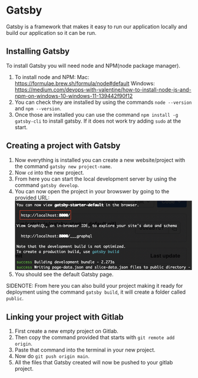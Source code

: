 # Gatsby
Gatsby is a framework that makes it easy to run our application locally and build our application so it can be run.

## Installing Gatsby
To install Gatsby you will need node and NPM(node package manager).

1) To install node and NPM:
Mac: https://formulae.brew.sh/formula/node#default
Windows: https://medium.com/devops-with-valentine/how-to-install-node-js-and-npm-on-windows-10-windows-11-139442f90f12
2) You can check they are installed by using the commands `node --version` and `npm --version`.
3) Once those are installed you can use the command `npm install -g gatsby-cli` to install gatsby. If it does not work try adding `sudo` at the start.

## Creating a project with Gatsby
1) Now everything is installed you can create a new website/project with the command `gatsby new project-name`.
2) Now `cd` into the new project.
3) From here you can start the local development server by using the command `gatsby develop`.
4) You can now open the project in your browswer by going to the provided URL:<br>
   ![Gatsby URL](../../../readme-images/gatsby-url.png)
5) You should see the default Gatsby page.

SIDENOTE: From here you can also build your project making it ready for deployment using the command `gatsby build`, it will create a folder called `public`.

## Linking your project with Gitlab
1) First create a new empty project on Gitlab.
2) Then copy the command provided that starts with `git remote add origin`.
3) Paste that command into the terminal in your new project.
4) Now do `git push origin main`.
5) All the files that Gatsby created will now be pushed to your gitlab project.